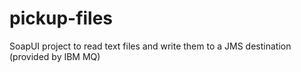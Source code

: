 # pickup-files
SoapUI project to read text files and write them to a JMS destination (provided by IBM MQ)
